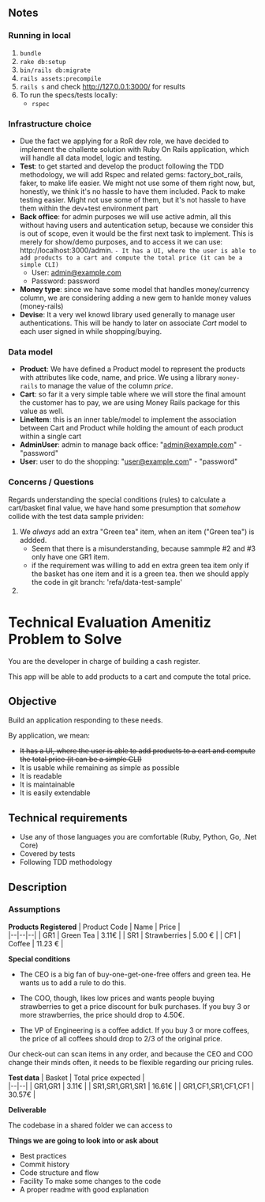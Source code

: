 ## Notes
### Running in local
1. ```bundle```
2. ```rake db:setup```
3. ```bin/rails db:migrate```
4. ```rails assets:precompile```
5. ```rails s``` and check  http://127.0.0.1:3000/ for results
6. To run the specs/tests locally: 
    - ```rspec```


### Infrastructure choice
* Due the fact we applying for a RoR dev role, we have decided to implement the challente solution with Ruby On Rails application, which will handle all data model, logic and testing.
* **Test**: to get started and develop the product following the TDD methodology, we will add Rspec and related gems: factory_bot_rails, faker, to make life easier. We might not use some of them right now, but, honestly, we think it's no hassle to have them included.
Pack to make testing easier. Might not use some of them, but it's not hassle to have them within the dev+test environment part 
* **Back office**: for admin purposes we will use active admin, all this without having users and autentication setup, because we consider this is out of scope, even it would be the first next task to implement. This is merely for show/demo purposes, and to access it we can use: http://localhost:3000/admin.
    `- It has a UI, where the user is able to add products to a cart and compute the total price (it can be a simple CLI)`
    * User: admin@example.com
    * Password: password
* **Money type**: since we have some model that handles money/currency column, we are considering adding a new gem to hanlde money values (money-rails)
* **Devise**: It a very wel knowd library used generally to manage user authentications. This will be handy to later on associate *Cart* model to each user signed in while shopping/buying.

### Data model
 - **Product**:  We have defined a Product model to represent the products with attributes like code, name, and price. We using a library `money-rails` to manage the value of the column *price*. 
 - **Cart**: so far it a very simple table where we will store the final amount the customer has to pay, we are using Money Rails package for this value as well.
 - **LineItem**: this is an inner table/model to implement the association between Cart and Product while holding the amount of each product within a single cart
 - **AdminUser**: admin to manage back office: "admin@example.com" - "password"
 - **User**: user to do the shopping: "user@example.com" - "password"
 
### Concerns / Questions

Regards understanding the special conditions (rules) to calculate a cart/basket final value, we have hand some presumption that _somehow_ collide with the test data sample prividen:
1. We *always* add an extra "Green tea" item, when an item ("Green tea") is addded.
    - Seem that there is a misunderstanding, because sammple #2 and #3 only have one GR1 item.
    - if the requirement was willing to add en extra green tea item only if the basket has one item and it is a green tea. then we should apply the code in git branch: 'refa/data-test-sample'
2.  

# Technical Evaluation Amenitiz Problem to Solve

You are the developer in charge of building a cash register. 

This app will be able to add products to a cart and compute the total price.

## Objective

Build an application responding to these needs. 

By application, we mean:
- ~~It has a UI, where the user is able to add products to a cart and compute the total price (it can be a simple CLI)~~
- It is usable while remaining as simple as possible
- It is readable
- It is maintainable
- It is easily extendable

## Technical requirements

- Use any of those languages you are comfortable (Ruby, Python, Go, .Net Core)
- Covered by tests
- Following TDD methodology

## Description

### Assumptions 

**Products Registered**
| Product Code | Name | Price |  
|--|--|--|
| GR1 |  Green Tea | 3.11€ |
| SR1 |  Strawberries | 5.00 € |
| CF1 |  Coffee | 11.23 € |

**Special conditions**

- The CEO is a big fan of buy-one-get-one-free offers and green tea. 
He wants us to add a  rule to do this.

- The COO, though, likes low prices and wants people buying strawberries to get a price  discount for bulk purchases. 
If you buy 3 or more strawberries, the price should drop to 4.50€.

- The VP of Engineering is a coffee addict. 
If you buy 3 or more coffees, the price of all coffees should drop to 2/3 of the original price.

Our check-out can scan items in any order, and because the CEO and COO change their minds  often, it needs to be flexible regarding our pricing rules.

**Test data**
| Basket | Total price expected |  
|--|--|
| GR1,GR1 |  3.11€ |
| SR1,SR1,GR1,SR1 |  16.61€ |
| GR1,CF1,SR1,CF1,CF1 |  30.57€ |


**Deliverable**

The codebase in a shared folder we can access to

**Things we are going to look into or ask about**

- Best practices  
- Commit history  
- Code structure and flow  
- Facility To make some changes to the code
- A proper readme with good explanation
